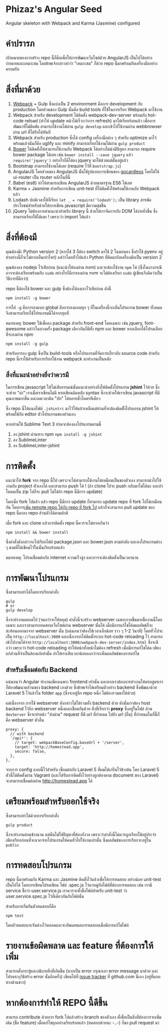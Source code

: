 # Phizaz's Angular Seed
Angular skeleton with Webpack and Karma (Jasmine) configured

# คำปรารภ
เป้าหมายของการสร้าง repo นี้ก็คือเพื่อให้การพัฒนาเว็บไซต์ด้วย AngularJS เป็นไปได้อย่างง่ายดายและเหมาะสม โดยข้าพเจ้ากล่าวคำว่า "เหมาะสม"​ ก็ด้วย repo นี้มาพร้อมกับเครื่องมืออย่างครบครับ

# สิ่งที่มาด้วย

1. [Webpack](https://webpack.github.io/) + Gulp ซึ่งแบ่งเป็น 2 environment คือการ development กับ production โดยส่วนของ Gulp นั้นคือ build tools ที่ใช้ในการเรียก Webpack มาใช้งาน
2. Webpack สำหรับ development ได้ติดตั้ง webpack-dev-server พร้อมกับ hot-code reload (ทำให้ update หน้าได้เร็วกว่าการ refresh) มาให้เรียบร้อยแล้ว เพื่อการพัฒนาที่ไม่ติดขัด สามารถใช้งานได้ผ่าน `gulp develop` และเข้าไปใช้งานผ่าน webbrowser ผ่าน url ที่ได้รับได้ทันที
3. Webpack สำหรับ production ซึ่งได้ config เครื่องมือต่าง ๆ สำหรับ optimize มาไว้พร้อมแล้วนั่นก็คือ uglify และ minify สามารถเรียกใช้งานได้ผ่าน `gulp product`
3. [Bower](http://bower.io/) ได้ติดตั้งให้สามารถใช้งานกับ Webpack ได้อย่างไม่น่ามีปัญหา สามารถ require bower package ได้เลย เช่น `bower install --save jquery` แล้ว `require('jquery')` อย่างไรก็ดีได้ลง jquery มาให้ด้วยแต่ตั้นอยู่แล้ว
4. Bootstrap สามารถใช้งานได้เลย (require ไว้่ที่ `bootstrap.js`)
5. AngularJS โดยส่วนของ AngularJS นั้นใช้รูปแบบการเขียนของ [gocardless](https://github.com/gocardless/angularjs-style-guide) โดยได้ใช้ ui-router เป็น router หลักในที่นี้
6. Babel (es6) ทำให้สามารถเขียน AngularJS ด้วยมาตรฐาน ES6 ได้เลย
7. Karma + Jasmine สำหรับการเขียน unit-test ที่ได้ติดตั้งให้พร้อมใช้งานกับ Webpack แล้ว
8. Lodash ปกติเวลาใช้ก็เรียก `let _ = require('lodash');` เป็น library สารพัดประโยชน์สำหรับช่วยให้การเขียน javascript มีความสุขขึ้น
9. jQuery ไม่ต้องการคำแนะนำสำหรับ library นี้ ช่วยให้เราจัดการกับ DOM ได้ง่ายยิ่งขึ้น ซึ่งสามารถเรียกใช้ได้เลย ! เพราะว่า import ให้แล้ว

# สิ่งที่ต้องมี
คุณต้องมีะ Python version 2 (หากใช้ 3 ก็ต้อง switch มาใช้ 2 ในตอนลง ซึ่งถ้าใช้ pyenv อยู่ทำอย่างนี้ก็จะไม่ยากเย็นเท่าไหร่) แต่ว่าโดยทั่วไปแล้ว Python ที่ติดมากับเครื่องมักเป็น version 2

คุณต้องลง nodejs ไว้เสียก่อน (แนะนำให้ลงผ่าน nvm) และจะต้องใช้งาน `npm` ได้ (ซึ่งในบางกรณี อาจจะต้องเรียกพร้อมกับ `sudo` อย่างไรก็ดีการลงผ่าน nvm จะไม่ต้องเรียก `sudo` ผู้เขียนจึงคิดว่าเป็นวิธีการที่ดีกว่า)

repo นี้ต้องใช้ bower และ gulp ซึ่งต้องได้ลงเอาไว้เสียก่อน ดังนี้


```
npm install -g bower
```

การใส่ `-g` คือการลงแบบ global คือการลงแบบทุก ๆ ที่ในเครื่องนี้จะเห็นโปรแกรม bower ทั้งหมด จึงสามารถเรียกใช้โปรแกรมนี้ได้จากทุกที่

หมายเหตุ: bower ใช้เพื่อลง package สำหรับ front-end โดยเฉพาะ เช่น jquery, font-awesome แต่ว่าในบางครั้ง package เดียวกันก็มีทั้ง npm และ bower หากเลือกได้โปรดเลือกที่จะลงผ่าน npm

```
npm install -g gulp
```

สำหรับการลง gulp ซึ่งเป็น build-tools หรือโปรแกรมที่จัดการเกี่ยวกับ source code สำหรับ repo นี้เราใช้สำหรับการเรียกใช้งาน webpack มาทำงานเป็นหลัก

## สิ่งที่แนะนำอย่างยิ่งว่าควรมี
ในการเขียน javascript ให้ไม่เสียอารมณ์นั้นแนะนำอย่างยิ่งให้ติดตั้งโปรแกรม **jshint** ไว้ด้วย ซึ่งจะช่วย "ด่า" เราเมื่อเราเขียนไม่ดี หรอเขียนผิดหลัก syntax ซึ่งจะช่วยให้เราเขียน javascript ที่มีคุณภาพมากขึ้น และลดเวลาติด "บัก" ได้หลายชั่วโคตรทีเดียว

ซึ่ง repo นี้ได้แนบไฟล์ `.jshintrc` มาไว้ให้แล้วเหลือแต่ท่านที่จะต้องติดตัั้งโปรแกรม jshint ให้พร้อมใช้กับ editor ตัวโปรแกรมของท่านเอง

หากท่านใช้ Sublime Text 3 ท่านจะต้องลงโปรแกรมตามนี้

1. ลง jshint ผ่านทาง npm `npm install -g jshint`
2. ลง SublimeLinter 
3. ลง SublimeLinter-jshint


# การติดตั้ง
แนะนำให้ **fork** จาก repo นี้ไป เพราะจะได้สามารถใช้งานได้เหมือนเป็นของตัวเอง สามารถนำไปใช้งานกับ project ตัวเองได้ และสามารถ push ได้ ! (ถ้า clone ไปจะ push กลับมาไม่ได้นะ และถ้าโหลดเป็น zip ไปก็จะ pull ไม่ได้ถ้า repo นี้มีการ update)

โดยเมื่อ fork ไปแล้ว แล้ว repo นี้มีการ update ก็สามารถ update repo ที่ fork ไปได้เหมือนกัน โดยการ[เพิ่ม remote repo ให้กับ repo ที่ fork ไป](http://stackoverflow.com/questions/3903817/pull-new-updates-from-original-github-repository-into-forked-github-repository) แล้วก็จะสามารถ pull update ของ repo นี้มาลง repo ส่วนตัวได้ตามปกติ

เมื่อ fork และ clone แล้วการติดตั้ง repo นี้ควรจะไม่ยากเกินว่า 

```
npm install && bower install
```

ซึ่งคำสั่งดังกล่าวจะไปเรียกไฟล์ package.json และ bower.json ตามลำดับ และลงโปรแกรมต่าง ๆ ตามที่ได้เขียนไว้ในนั้นเรียบร้อยแล้ว

หมายเหตุ: โปรดเชื่อมต่อกับ internet ความเร็วสูง และอาจจะต้องติดตั้งเป็นเวลานาน

# การพัฒนาโปรแกรม
ซึ่งสามารถทำได้โดยการเรียกคำสั่ง

```
gulp
# or
gulp develop
```

ซึ่งจะทำงานตลอดไป (จนกว่าจะให้หยุด) คำสั่งนี้จะสร้าง webserver เฉพาะกาลขึ้นมาเพื่องานนี้โดยเฉพาะ และเราสามารถทดสอบเว็บไซต์ผ่าน webserver นั้นได้ เมื่อมีการแก้ไขโค้ดผลลัพธ์ก็จะสะท้อนออกมาจาก webserver นั้น (แน่นอนว่าต้องใช้เวลาเล็กน้อย ราว ๆ 1-2 วินาที) โดยทั่วไปจะเป็น `http://localhost:3000` และเนื่องจากได้ติดตั้งระบบ hot-code reloading ไว้ สามารถเข้าไปงานได้จาก `http://localhost:3000/webpack-dev-server/index.html` ซึ่งจะดีกว่า เพราะว่า hot-code reloading ทำให้หน้าทั้งหน้าไม่ต้อง refresh เมื่อมีการแก้ไขโค้ด เพียงแก้ส่วนที่จำเป็นต้องแก้เท่านั้น ทำให้เราเสียเวลาน้อยลงกว่าจะเห็นผลลัพธ์ของการแก้ไข

## สำหรับเชื่อมต่อกับ Backend
แน่นอนว่า Angular ทำงานเพียงเฉพาะ frontend เท่านั้น และหากเราต้องการทำงานให้ครบสูตรเราก็ต้องพัฒนาดส่วนของ backend เองด้วย ซึ่งข้าพเจ้าได้เตรียมตัวอย่าง backend ซึ่งพัฒนาด้วย Laravel 5 ไว้แล้วใน folder `app` (ซึ่งจะอยู่อีก repo หนึ่ง ไม่ต้องรวมมาให้ด้วย)

แต่เนื่องจาก การใช้ webserver ดังกล่าวไม่ได้รวมทั้ง backend ด้วย ดังนั้นเราต้อง host backend ไว้อีก webserver หนึ่งและเชื่อมกันด้วย สิ่งที่เรียกว่า **proxy** ซึ่งอยู่ในไฟล์ ส่วน `devServer` ซึ่งจะทำหน้า "ส่งผ่าน" request ที่มี url ที่กำหนด ไปยัง url (อื่น) ที่กำหนดในที่นี้ก็คือ webserver ตัวอื่น

```
proxy: {
  // with backend
  '/api*': {
    // target: webpackBaseConfig.baseUrl + '/server',
    target: 'http://homestead.app',
    secure: false,
  },
},
```

จากการ config แบบนี้ไว้สำหรับ เชื่อมต่อกับ Laravel 5 ที่ผมได้เกริ่นไว้ข้างต้น โดย Laravel 5 ตัวนี้ได้ติดตั้งผ่าน Vagrant (และได้รับการติดตั้งไว้อย่างถูกต้องตาม document ของ Laravel) จะสามารถเชื่อมต่อผ่าน http://homestead.app ได้

# เตรียมพร้อมสำหรับออกใช้จริง
ซึ่งสามารถทำได้ด้วยการเรียกคำสั่ง 

```
gulp product
```

ซึ่งจะทำงานค่อนข้างนาน แต่นั่นไม่ใช่ปัญหาที่ต้องกังวล เพราะว่าคำสั่งนี้ไม่ควรถูกเรียกใช้อยู่ประจำ เพียงเรียกก่อนที่จะแจกจ่ายโปรแกรมให้คนทั่วไปใช้งานเท่านั้น ซึ่งผลลัพธ์ของการเรียกจะอยู่ใน `public`

# การทดสอบโปรแกรม
repo นี้มาพร้อมกับ Karma และ Jasmine ติดตั้งไว้แล้วเพื่อให้การทดสอบ อย่างน้อย unit-test เป็นไปได้ โดยการเขียนโปรดเขียน ไฟล์​ .spec.js ไว้ควบคู่กับไฟล์ที่ต้องการทดสอบ เช่น เรามี service ชื่อว่า user.service.js เราควรจะตั้งชื่อไฟล์สำหรับ unit-test ว่า user.service.spec.js ไว้ที่เดียวกันกับไฟล์นั้น

สำหรับการเริ่มรันตัวทดสอบก็คือ

```
npm test
```

โดยตัวทดสอบจะรันค้างไว้ตลอดและจะอัพเดทผลการทดสอบเมื่อมีการแก้ไขไฟล์

# รายงานข้อผิดพลาด และ feature ที่ต้องการให้เพิ่ม
สามารถตั้งกระทู้และอธิบายสิ่งที่เกิดขึ้น (หากเป็น error กรุณาเอา error  message มาด้วย และโปรดระบุวิธีสร้าง error นั้นอีกครั้ง)​ เขียนได้ที่ [issue tracker](https://github.com/phizaz/angular-seed/issues) ที่ github.com นี่เอง (อยู่ที่แถบทางด้านขวา)

# หากต้องการ่ทำให้ REPO นี้ดีขึ้น
สามารถ contribute ด้วยการ fork ไปแล้วสร้าง branch ของตัวเอง ตั้งชื่อเป็นสิ่งที่ต้องการจะเพิ่มเติม (ชื่อ feature) เมื่อแก้ไขทุกอย่างเรียบร้อยแล้ว (ทดสอบด้วยนะ -..-) ก็ขอ pull request มา